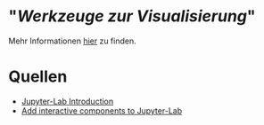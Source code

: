 # "*Werkzeuge zur Visualisierung*"

Mehr Informationen [hier](https://www.overleaf.com/read/svmvdrtrytrd) zu finden.

# Quellen
* [Jupyter-Lab Introduction](https://jupyterlab.readthedocs.io/en/stable/index.html) 
* [Add interactive components to Jupyter-Lab](https://ipywidgets.readthedocs.io/en/latest/user_install.html)
